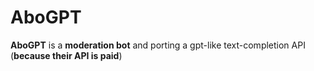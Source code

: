 # AboGPT
**AboGPT** is a **moderation bot** and porting a gpt-like text-completion API (**because their API is paid**) 
